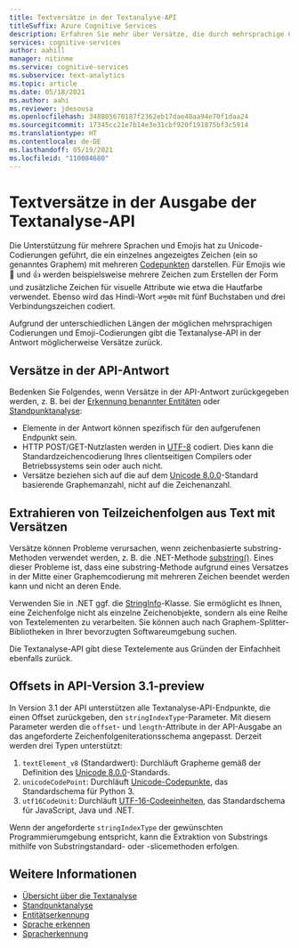 ```yaml
---
title: Textversätze in der Textanalyse-API
titleSuffix: Azure Cognitive Services
description: Erfahren Sie mehr über Versätze, die durch mehrsprachige Codierungen und Emoji-Codierungen verursacht werden.
services: cognitive-services
author: aahill
manager: nitinme
ms.service: cognitive-services
ms.subservice: text-analytics
ms.topic: article
ms.date: 05/18/2021
ms.author: aahi
ms.reviewer: jdesousa
ms.openlocfilehash: 348805670187f2362eb17dae40aa94e70f1daa24
ms.sourcegitcommit: 17345cc21e7b14e3e31cbf920f191875bf3c5914
ms.translationtype: HT
ms.contentlocale: de-DE
ms.lasthandoff: 05/19/2021
ms.locfileid: "110084680"
---
```

# <a name="text-offsets-in-the-text-analytics-api-output"></a>Textversätze in der Ausgabe der Textanalyse-API

Die Unterstützung für mehrere Sprachen und Emojis hat zu Unicode-Codierungen geführt, die ein einzelnes angezeigtes Zeichen (ein so genanntes Graphem) mit mehreren [Codepunkten](https://wikipedia.org/wiki/Code_point) darstellen. Für Emojis wie 🌷 und 👍 werden beispielsweise mehrere Zeichen zum Erstellen der Form und zusätzliche Zeichen für visuelle Attribute wie etwa die Hautfarbe verwendet. Ebenso wird das Hindi-Wort `अनुच्छेद` mit fünf Buchstaben und drei Verbindungszeichen codiert.

Aufgrund der unterschiedlichen Längen der möglichen mehrsprachigen Codierungen und Emoji-Codierungen gibt die Textanalyse-API in der Antwort möglicherweise Versätze zurück.

## <a name="offsets-in-the-api-response"></a>Versätze in der API-Antwort 

Bedenken Sie Folgendes, wenn Versätze in der API-Antwort zurückgegeben werden, z. B. bei der [Erkennung benannter Entitäten](../how-tos/text-analytics-how-to-entity-linking.md) oder [Standpunktanalyse](../how-tos/text-analytics-how-to-sentiment-analysis.md):

* Elemente in der Antwort können spezifisch für den aufgerufenen Endpunkt sein. 
* HTTP POST/GET-Nutzlasten werden in [UTF-8](https://www.w3schools.com/charsets/ref_html_utf8.asp) codiert. Dies kann die Standardzeichencodierung Ihres clientseitigen Compilers oder Betriebssystems sein oder auch nicht.
* Versätze beziehen sich auf die auf dem [Unicode 8.0.0](https://unicode.org/versions/Unicode8.0.0)-Standard basierende Graphemanzahl, nicht auf die Zeichenanzahl.

## <a name="extracting-substrings-from-text-with-offsets"></a>Extrahieren von Teilzeichenfolgen aus Text mit Versätzen

Versätze können Probleme verursachen, wenn zeichenbasierte substring-Methoden verwendet werden, z. B. die .NET-Methode [substring()](/dotnet/api/system.string.substring). Eines dieser Probleme ist, dass eine substring-Methode aufgrund eines Versatzes in der Mitte einer Graphemcodierung mit mehreren Zeichen beendet werden kann und nicht an deren Ende.

Verwenden Sie in .NET ggf. die [StringInfo](/dotnet/api/system.globalization.stringinfo)-Klasse. Sie ermöglicht es Ihnen, eine Zeichenfolge nicht als einzelne Zeichenobjekte, sondern als eine Reihe von Textelementen zu verarbeiten. Sie können auch nach Graphem-Splitter-Bibliotheken in Ihrer bevorzugten Softwareumgebung suchen. 

Die Textanalyse-API gibt diese Textelemente aus Gründen der Einfachheit ebenfalls zurück.

## <a name="offsets-in-api-version-31-preview"></a>Offsets in API-Version 3.1-preview

In Version 3.1 der API unterstützen alle Textanalyse-API-Endpunkte, die einen Offset zurückgeben, den `stringIndexType`-Parameter. Mit diesem Parameter werden die `offset`- und `length`-Attribute in der API-Ausgabe an das angeforderte Zeichenfolgeniterationsschema angepasst. Derzeit werden drei Typen unterstützt:

1. `textElement_v8` (Standardwert): Durchläuft Grapheme gemäß der Definition des [Unicode 8.0.0](https://unicode.org/versions/Unicode8.0.0)-Standards.
2. `unicodeCodePoint`: Durchläuft [Unicode-Codepunkte](http://www.unicode.org/versions/Unicode13.0.0/ch02.pdf#G25564), das Standardschema für Python 3.
3. `utf16CodeUnit`: Durchläuft [UTF-16-Codeeinheiten](https://unicode.org/faq/utf_bom.html#UTF16), das Standardschema für JavaScript, Java und .NET.

Wenn der angeforderte `stringIndexType` der gewünschten Programmierumgebung entspricht, kann die Extraktion von Substrings mithilfe von Substringstandard- oder -slicemethoden erfolgen. 

## <a name="see-also"></a>Weitere Informationen

* [Übersicht über die Textanalyse](../overview.md)
* [Standpunktanalyse](../how-tos/text-analytics-how-to-sentiment-analysis.md)
* [Entitätserkennung](../how-tos/text-analytics-how-to-entity-linking.md)
* [Sprache erkennen](../how-tos/text-analytics-how-to-keyword-extraction.md)
* [Spracherkennung](../how-tos/text-analytics-how-to-language-detection.md)

